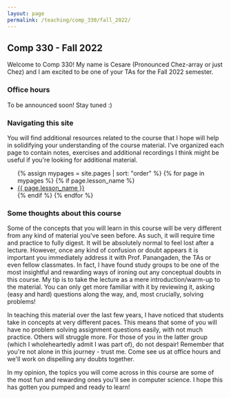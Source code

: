 ```yaml
---
layout: page
permalink: /teaching/comp_330/fall_2022/
---
```


<h2>Comp 330 - Fall 2022</h2>

Welcome to Comp 330! My name is Cesare (Pronounced Chez-array or just Chez) and I am excited to be one of your TAs for the Fall 2022 semester. 

<h3>Office hours</h3>

To be announced soon! Stay tuned :)

<h3>Navigating this site</h3>

You will find additional resources related to the course that I hope will help in solidifying your understanding of the course material. I've organized each page to contain notes, exercises and additional recordings I think might be useful if you're looking for additional material.

<ul>
  {% assign mypages = site.pages | sort: "order" %}
    {% for page in mypages %}
        {% if page.lesson_name %}
        <li><a href="{{ page.url | absolute_url }}">{{ page.lesson_name }}</a></li>
        {% endif %}
    {% endfor %}
</ul>



<h3>Some thoughts about this course</h3>

Some of the concepts that you will learn in this course will be very different from any kind of material you've seen before. As such, it will require time and practice to fully digest. It will be absolutely normal to feel lost after a lecture. However, once any kind of confusion or doubt appears it is important you immediately address it with Prof. Panangaden, the TAs or even fellow classmates. In fact, I have found study groups to be one of the most insightful and rewarding ways of ironing out any conceptual doubts in this course. My tip is to take the lecture as a mere introduction/warm-up to the material. You can only get more familiar with it by reviewing it, asking (easy and hard) questions along the way, and, most crucially, solving problems!

In teaching this material over the last few years, I have noticed that students take in concepts at very different paces. This means that some of you will have no problem solving assignment questions easily, with not much practice. Others will struggle more. For those of you in the latter group (which I wholeheartedly admit I was part of), do not despair! Remember that you're not alone in this journey - trust me. Come see us at office hours and we'll work on dispelling any doubts together.

In my opinion, the topics you will come across in this course are some of the most fun and rewarding ones you'll see in computer science. I hope this has gotten you pumped and ready to learn!